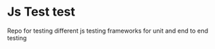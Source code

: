 Js Test test
====================

Repo for testing different js testing frameworks for unit and end to end testing
